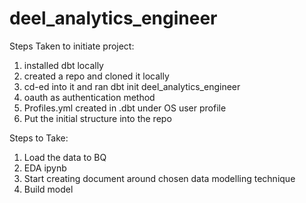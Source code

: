# deel_analytics_engineer

Steps Taken to initiate project:
1. installed dbt locally
2. created a repo and cloned it locally
3. cd-ed into it and ran dbt init deel_analytics_engineer
4. oauth as authentication method
5. Profiles.yml created in .dbt under OS user profile
6. Put the initial structure into the repo

Steps to Take:

1. Load the data to BQ
2. EDA ipynb
3. Start creating document around chosen data modelling technique
4. Build model